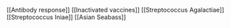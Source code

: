 [[Antibody response]]
[[Inactivated vaccines]]
[[Streptococcus Agalactiae]]
[[Streptococcus Iniae]]
[[Asian Seabass]]
